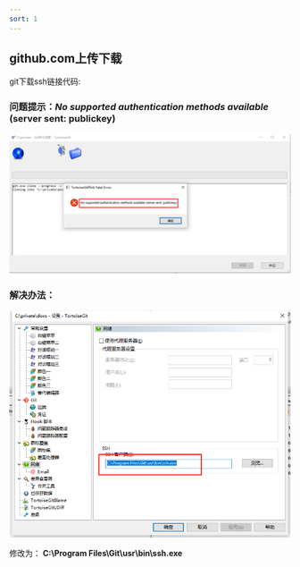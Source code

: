 ```yaml
---
sort: 1
---
```


## github.com上传下载

git下载ssh链接代码:

### 问题提示：*No* *supported* *authentication* *methods* *available* (server sent: publickey) 

![image-20221106142547814](faq.assets/image-20221106142547814.png)

### 解决办法：

![image-20221106142635227](faq.assets/image-20221106142635227.png)

   修改为：	**C:\Program Files\Git\usr\bin\ssh.exe**